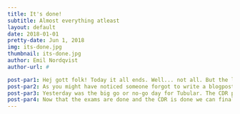 ```yaml
---
title: It's done!
subtitle: Almost everything atleast
layout: default
date: 2018-01-01
pretty-date: Jun 1, 2018
img: its-done.jpg
thumbnail: its-done.jpg
author: Emil Nordqvist
author-url: #

post-par1: Hej gott folk! Today it all ends. Well... not all. But the last day of this semester has finally arrived! All exams have been written and campus Kiruna is mostly emptied of students!
post-par2: As you might have noticed someone forgot to write a blogpost yesterday due to his or hers intense last-minute studying for today’s exam. This someone might have been me(Emil). And as you may know, forgetting to blog gives us the opportunity to write you guys an extra blogpost! HURAY!
post-par3: Yesterday was the big go or no-go day for Tubular. The CDR presentation. I did not attend since I joined the team so recently and I must say, I'm yellows of everyone that went to the Netherlands to present. From what I understood over the high-tech communication channels we use (totally not strings and cans) the presentation went well and hopefully the answer for the Tubular team regarding when to start building is two weeks ago! Although we still await confirmation.
post-par4: Now that the exams are done and the CDR is done we can finally enjoy the summer that all the recent blogposts have talked about. I'm sure I will enjoy at least looking out at the summer through the window of the workshop were the experiment will be built during this summer. Until next time, ha de gött!
---
```

